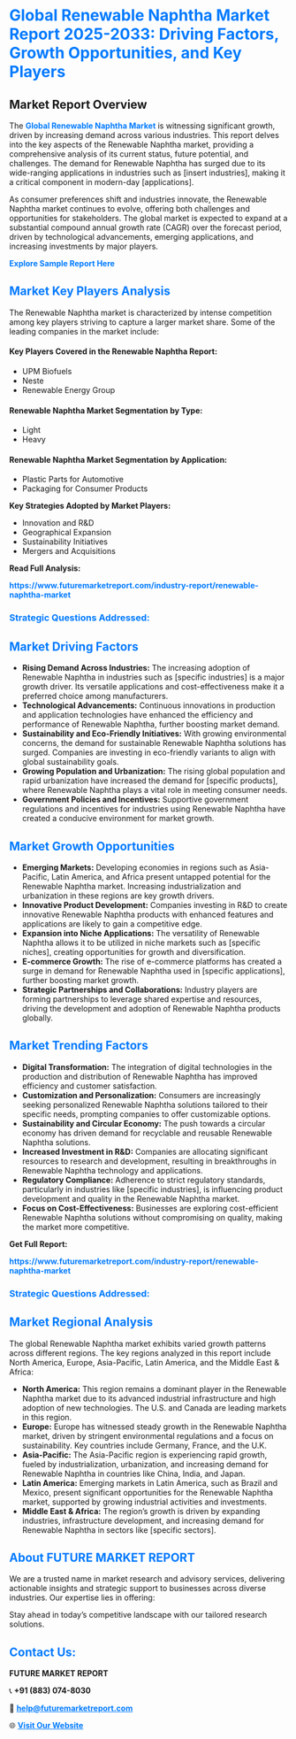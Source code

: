 <h1 style="color: #007BFF;">Global Renewable Naphtha Market Report 2025-2033: Driving Factors, Growth Opportunities, and Key Players</h1>

<section id="overview">
<h2>Market Report Overview</h2>
<p>The <a href="https://www.futuremarketreport.com/industry-report/renewable-naphtha-market" style="color: #007BFF; text-decoration: none;"><strong>Global Renewable Naphtha Market</strong></a> is witnessing significant growth, driven by increasing demand across various industries. This report delves into the key aspects of the Renewable Naphtha market, providing a comprehensive analysis of its current status, future potential, and challenges. The demand for Renewable Naphtha has surged due to its wide-ranging applications in industries such as [insert industries], making it a critical component in modern-day [applications].</p>
<p>As consumer preferences shift and industries innovate, the Renewable Naphtha market continues to evolve, offering both challenges and opportunities for stakeholders. The global market is expected to expand at a substantial compound annual growth rate (CAGR) over the forecast period, driven by technological advancements, emerging applications, and increasing investments by major players.</p>
</section>

<section id="overview">
<p><a href="https://www.futuremarketreport.com/request-sample/reportId=40429" style="color: #007BFF; text-decoration: none;"><strong>Explore Sample Report Here</strong></a></p>
</section>

<section id="key-players">
<h2 style="color: #007BFF;">Market Key Players Analysis</h2>
<p>The Renewable Naphtha market is characterized by intense competition among key players striving to capture a larger market share. Some of the leading companies in the market include:</p>
<h4>Key Players Covered in the Renewable Naphtha Report:</h4>
<ul><li>UPM Biofuels</li><li>Neste</li><li>Renewable Energy Group</li></ul>
<h4>Renewable Naphtha Market Segmentation by Type:</h4>
<ul><li>Light</li><li>Heavy</li></ul>

<h4>Renewable Naphtha Market Segmentation by Application:</h4>
<ul><li>Plastic Parts for Automotive</li><li>Packaging for Consumer Products</li></ul>
<p><strong>Key Strategies Adopted by Market Players:</strong></p>
<ul>
<li>Innovation and R&D</li>
<li>Geographical Expansion</li>
<li>Sustainability Initiatives</li>
<li>Mergers and Acquisitions</li>
</ul>
</section>

<section>
<p><strong>Read Full Analysis: </strong></p><a href="https://www.futuremarketreport.com/industry-report/renewable-naphtha-market" style="color: #007BFF; text-decoration: none;"><strong>https://www.futuremarketreport.com/industry-report/renewable-naphtha-market</strong></a>
<h3 style="color: #007BFF;">Strategic Questions Addressed:</h3>
</section>

<section id="driving-factors">
<h2 style="color: #007BFF;">Market Driving Factors</h2>
<ul>
<li><strong>Rising Demand Across Industries:</strong> The increasing adoption of Renewable Naphtha in industries such as [specific industries] is a major growth driver. Its versatile applications and cost-effectiveness make it a preferred choice among manufacturers.</li>
<li><strong>Technological Advancements:</strong> Continuous innovations in production and application technologies have enhanced the efficiency and performance of Renewable Naphtha, further boosting market demand.</li>
<li><strong>Sustainability and Eco-Friendly Initiatives:</strong> With growing environmental concerns, the demand for sustainable Renewable Naphtha solutions has surged. Companies are investing in eco-friendly variants to align with global sustainability goals.</li>
<li><strong>Growing Population and Urbanization:</strong> The rising global population and rapid urbanization have increased the demand for [specific products], where Renewable Naphtha plays a vital role in meeting consumer needs.</li>
<li><strong>Government Policies and Incentives:</strong> Supportive government regulations and incentives for industries using Renewable Naphtha have created a conducive environment for market growth.</li>
</ul>
</section>

<section id="growth-opportunities">
<h2 style="color: #007BFF;">Market Growth Opportunities</h2>
<ul>
<li><strong>Emerging Markets:</strong> Developing economies in regions such as Asia-Pacific, Latin America, and Africa present untapped potential for the Renewable Naphtha market. Increasing industrialization and urbanization in these regions are key growth drivers.</li>
<li><strong>Innovative Product Development:</strong> Companies investing in R&D to create innovative Renewable Naphtha products with enhanced features and applications are likely to gain a competitive edge.</li>
<li><strong>Expansion into Niche Applications:</strong> The versatility of Renewable Naphtha allows it to be utilized in niche markets such as [specific niches], creating opportunities for growth and diversification.</li>
<li><strong>E-commerce Growth:</strong> The rise of e-commerce platforms has created a surge in demand for Renewable Naphtha used in [specific applications], further boosting market growth.</li>
<li><strong>Strategic Partnerships and Collaborations:</strong> Industry players are forming partnerships to leverage shared expertise and resources, driving the development and adoption of Renewable Naphtha products globally.</li>
</ul>
</section>

<section id="trending-factors">
<h2 style="color: #007BFF;">Market Trending Factors</h2>
<ul>
<li><strong>Digital Transformation:</strong> The integration of digital technologies in the production and distribution of Renewable Naphtha has improved efficiency and customer satisfaction.</li>
<li><strong>Customization and Personalization:</strong> Consumers are increasingly seeking personalized Renewable Naphtha solutions tailored to their specific needs, prompting companies to offer customizable options.</li>
<li><strong>Sustainability and Circular Economy:</strong> The push towards a circular economy has driven demand for recyclable and reusable Renewable Naphtha solutions.</li>
<li><strong>Increased Investment in R&D:</strong> Companies are allocating significant resources to research and development, resulting in breakthroughs in Renewable Naphtha technology and applications.</li>
<li><strong>Regulatory Compliance:</strong> Adherence to strict regulatory standards, particularly in industries like [specific industries], is influencing product development and quality in the Renewable Naphtha market.</li>
<li><strong>Focus on Cost-Effectiveness:</strong> Businesses are exploring cost-efficient Renewable Naphtha solutions without compromising on quality, making the market more competitive.</li>
</ul>
</section>

<section>
<p><strong>Get Full Report: </strong></p><a href="https://www.futuremarketreport.com/industry-report/renewable-naphtha-market" style="color: #007BFF; text-decoration: none;"><strong>https://www.futuremarketreport.com/industry-report/renewable-naphtha-market</strong></a>
<h3 style="color: #007BFF;">Strategic Questions Addressed:</h3>
</section>


<section id="regional-analysis">
<h2 style="color: #007BFF;">Market Regional Analysis</h2>
<p>The global Renewable Naphtha market exhibits varied growth patterns across different regions. The key regions analyzed in this report include North America, Europe, Asia-Pacific, Latin America, and the Middle East & Africa:</p>
<ul>
<li><strong>North America:</strong> This region remains a dominant player in the Renewable Naphtha market due to its advanced industrial infrastructure and high adoption of new technologies. The U.S. and Canada are leading markets in this region.</li>
<li><strong>Europe:</strong> Europe has witnessed steady growth in the Renewable Naphtha market, driven by stringent environmental regulations and a focus on sustainability. Key countries include Germany, France, and the U.K.</li>
<li><strong>Asia-Pacific:</strong> The Asia-Pacific region is experiencing rapid growth, fueled by industrialization, urbanization, and increasing demand for Renewable Naphtha in countries like China, India, and Japan.</li>
<li><strong>Latin America:</strong> Emerging markets in Latin America, such as Brazil and Mexico, present significant opportunities for the Renewable Naphtha market, supported by growing industrial activities and investments.</li>
<li><strong>Middle East & Africa:</strong> The region’s growth is driven by expanding industries, infrastructure development, and increasing demand for Renewable Naphtha in sectors like [specific sectors].</li>
</ul>
</section>

<footer>
<h2 style="color: #007BFF;">About FUTURE MARKET REPORT</h2>
<p>We are a trusted name in market research and advisory services, delivering actionable insights and strategic support to businesses across diverse industries. Our expertise lies in offering:</p>

<p>Stay ahead in today’s competitive landscape with our tailored research solutions.</p>

<h2 style="color: #007BFF;">Contact Us:</h2>
<p><strong>FUTURE MARKET REPORT</strong></p>
<p>📞 <strong>+91 (883) 074-8030</strong></p>
<p>📧 <strong><a href="mailto:help@futuremarketreport.com" style="color: #007BFF;">help@futuremarketreport.com</a></strong></p>
<p>🌐 <strong><a href="https://www.futuremarketreport.com/" style="color: #007BFF;">Visit Our Website</a></strong></p>
</footer>